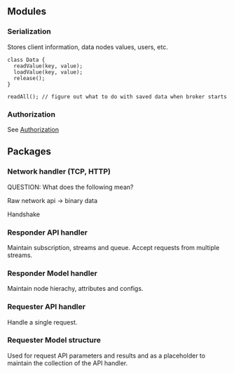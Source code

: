 ## Modules

### Serialization 

Stores client information, data nodes values, users, etc.

```
class Data {
  readValue(key, value);
  loadValue(key, value);
  release();
}

readAll(); // figure out what to do with saved data when broker starts
```

### Authorization

See [Authorization](Authorization)

## Packages

### Network handler (TCP, HTTP)

QUESTION: What does the following mean?

Raw network api -> binary data

Handshake 

###  Responder API handler

Maintain subscription, streams and queue. Accept requests from multiple streams.

### Responder Model handler

Maintain node hierachy, attributes and configs.

### Requester API handler

Handle a single request. 

### Requester Model structure

Used for request API parameters and results and as a placeholder to maintain the collection of the API handler.
